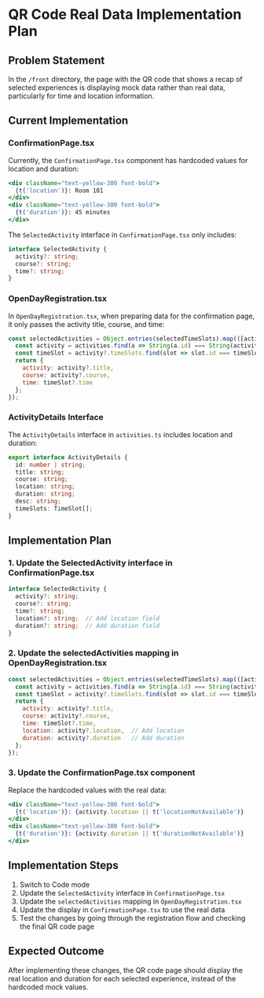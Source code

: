 # QR Code Real Data Implementation Plan

## Problem Statement

In the `/front` directory, the page with the QR code that shows a recap of selected experiences is displaying mock data rather than real data, particularly for time and location information.

## Current Implementation

### ConfirmationPage.tsx

Currently, the `ConfirmationPage.tsx` component has hardcoded values for location and duration:

```jsx
<div className="text-yellow-300 font-bold">
  {t('location')}: Room 101
</div>
<div className="text-yellow-300 font-bold">
  {t('duration')}: 45 minutes
</div>
```

The `SelectedActivity` interface in `ConfirmationPage.tsx` only includes:

```typescript
interface SelectedActivity {
  activity?: string;
  course?: string;
  time?: string;
}
```

### OpenDayRegistration.tsx

In `OpenDayRegistration.tsx`, when preparing data for the confirmation page, it only passes the activity title, course, and time:

```javascript
const selectedActivities = Object.entries(selectedTimeSlots).map(([activityId, timeSlotId]) => {
  const activity = activities.find(a => String(a.id) === String(activityId));
  const timeSlot = activity?.timeSlots.find(slot => slot.id === timeSlotId);
  return {
    activity: activity?.title,
    course: activity?.course,
    time: timeSlot?.time
  };
});
```

### ActivityDetails Interface

The `ActivityDetails` interface in `activities.ts` includes location and duration:

```typescript
export interface ActivityDetails {
  id: number | string;
  title: string;
  course: string;
  location: string;
  duration: string;
  desc: string;
  timeSlots: TimeSlot[];
}
```

## Implementation Plan

### 1. Update the SelectedActivity interface in ConfirmationPage.tsx

```typescript
interface SelectedActivity {
  activity?: string;
  course?: string;
  time?: string;
  location?: string;  // Add location field
  duration?: string;  // Add duration field
}
```

### 2. Update the selectedActivities mapping in OpenDayRegistration.tsx

```javascript
const selectedActivities = Object.entries(selectedTimeSlots).map(([activityId, timeSlotId]) => {
  const activity = activities.find(a => String(a.id) === String(activityId));
  const timeSlot = activity?.timeSlots.find(slot => slot.id === timeSlotId);
  return {
    activity: activity?.title,
    course: activity?.course,
    time: timeSlot?.time,
    location: activity?.location,  // Add location
    duration: activity?.duration   // Add duration
  };
});
```

### 3. Update the ConfirmationPage.tsx component

Replace the hardcoded values with the real data:

```jsx
<div className="text-yellow-300 font-bold">
  {t('location')}: {activity.location || t('locationNotAvailable')}
</div>
<div className="text-yellow-300 font-bold">
  {t('duration')}: {activity.duration || t('durationNotAvailable')}
</div>
```

## Implementation Steps

1. Switch to Code mode
2. Update the `SelectedActivity` interface in `ConfirmationPage.tsx`
3. Update the `selectedActivities` mapping in `OpenDayRegistration.tsx`
4. Update the display in `ConfirmationPage.tsx` to use the real data
5. Test the changes by going through the registration flow and checking the final QR code page

## Expected Outcome

After implementing these changes, the QR code page should display the real location and duration for each selected experience, instead of the hardcoded mock values.